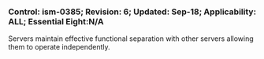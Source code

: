 ### Control: ism-0385; Revision: 6; Updated: Sep-18; Applicability: ALL; Essential Eight:N/A
<p>Servers maintain effective functional separation with other servers allowing them to operate independently.</p>